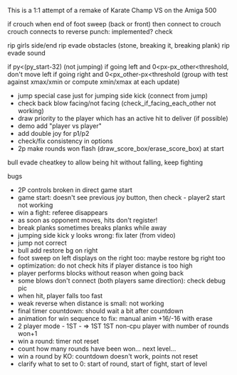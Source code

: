 This is a 1:1 attempt of a remake of Karate Champ VS on the Amiga 500

if crouch when end of foot sweep (back or front) 
then connect to crouch
crouch connects to reverse punch: implemented? check

				
rip girls side/end
rip evade obstacles (stone, breaking it, breaking plank)
rip evade sound



if py<(py_start-32) (not jumping)
if going left and 0<px-px_other<threshold, don't move left
if going right and 0<px_other-px<threshold
(group with test against xmax/xmin or compute xmin/xmax
at each update)


- jump special case just for jumping side kick (connect from jump)
- check back blow facing/not facing (check_if_facing_each_other not working)
- draw priority to the player which has an active hit to deliver (if possible)
- demo add "player vs player"
- add double joy for p1/p2
- check/fix consistency in options
- 2p make rounds won flash (draw_score_box/erase_score_box) at start

bull
evade
cheatkey to allow being hit without falling, keep fighting

bugs

- 2P controls broken in direct game start
- game start: doesn't see previous joy button, then check - player2 start not working
- win a fight: referee disappears
- as soon as opponent moves, hits don't register!
- break planks sometimes breaks planks while away
- jumping side kick y looks wrong: fix later (from video)
- jump not correct
- bull add restore bg on right
- foot sweep on left displays on the right too: maybe restore bg right too  
- optimization: do not check hits if player distance is too high
- player performs blocks without reason when going back
- some blows don't connect (both players same direction): check debug pic
- when hit, player falls too fast
- weak reverse when distance is small: not working
- final timer countdown: should wait a bit after countdown
- animation for win sequence to fix: manual anim +16/-16 with erase
- 2 player mode - 1ST - => 1ST   1ST non-cpu player with
  number of rounds won+1
- win a round: timer not reset
- count how many rounds have been won... next level...
- win a round by KO: countdown doesn't work, points not reset
- clarify what to set to 0: start of round, start of fight, start of level



